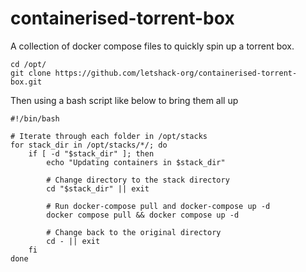 # containerised-torrent-box

A collection of docker compose files to quickly spin up a torrent box.

```
cd /opt/
git clone https://github.com/letshack-org/containerised-torrent-box.git
```
Then using a bash script like below to bring them all up

```
#!/bin/bash

# Iterate through each folder in /opt/stacks
for stack_dir in /opt/stacks/*/; do
    if [ -d "$stack_dir" ]; then
        echo "Updating containers in $stack_dir"

        # Change directory to the stack directory
        cd "$stack_dir" || exit

        # Run docker-compose pull and docker-compose up -d
        docker compose pull && docker compose up -d

        # Change back to the original directory
        cd - || exit
    fi
done

```
